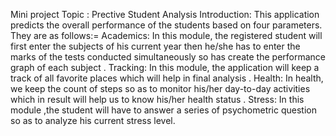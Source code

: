 Mini project 
Topic : Prective Student Analysis
Introduction:
This application predicts the overall performance of the students based on four parameters. They are as follows:=
  Academics: In this module, the registered student will first enter the subjects of his current year then he/she has to enter the marks of the tests conducted simultaneously so has create the performance graph of each subject .
  Tracking: In this module, the application will keep a track of all favorite places which will help in final analysis .
  Health: In health, we keep the count of steps so as to monitor his/her day-to-day activities which in result will help us to know his/her health status .
  Stress: In this module ,the student will have to answer a series of psychometric question so as to analyze his current stress level.
